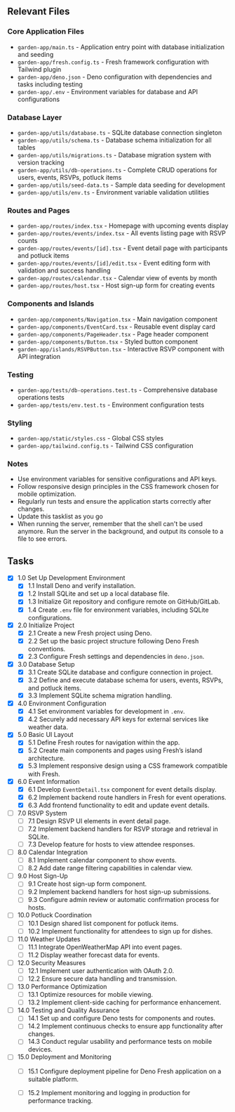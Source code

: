 ## Relevant Files

### Core Application Files
- `garden-app/main.ts` - Application entry point with database initialization and seeding
- `garden-app/fresh.config.ts` - Fresh framework configuration with Tailwind plugin
- `garden-app/deno.json` - Deno configuration with dependencies and tasks including testing
- `garden-app/.env` - Environment variables for database and API configurations

### Database Layer
- `garden-app/utils/database.ts` - SQLite database connection singleton
- `garden-app/utils/schema.ts` - Database schema initialization for all tables
- `garden-app/utils/migrations.ts` - Database migration system with version tracking
- `garden-app/utils/db-operations.ts` - Complete CRUD operations for users, events, RSVPs, potluck items
- `garden-app/utils/seed-data.ts` - Sample data seeding for development
- `garden-app/utils/env.ts` - Environment variable validation utilities

### Routes and Pages
- `garden-app/routes/index.tsx` - Homepage with upcoming events display
- `garden-app/routes/events/index.tsx` - All events listing page with RSVP counts
- `garden-app/routes/events/[id].tsx` - Event detail page with participants and potluck items
- `garden-app/routes/events/[id]/edit.tsx` - Event editing form with validation and success handling
- `garden-app/routes/calendar.tsx` - Calendar view of events by month
- `garden-app/routes/host.tsx` - Host sign-up form for creating events

### Components and Islands
- `garden-app/components/Navigation.tsx` - Main navigation component
- `garden-app/components/EventCard.tsx` - Reusable event display card
- `garden-app/components/PageHeader.tsx` - Page header component
- `garden-app/components/Button.tsx` - Styled button component
- `garden-app/islands/RSVPButton.tsx` - Interactive RSVP component with API integration

### Testing
- `garden-app/tests/db-operations.test.ts` - Comprehensive database operations tests
- `garden-app/tests/env.test.ts` - Environment configuration tests

### Styling
- `garden-app/static/styles.css` - Global CSS styles
- `garden-app/tailwind.config.ts` - Tailwind CSS configuration

### Notes
- Use environment variables for sensitive configurations and API keys.
- Follow responsive design principles in the CSS framework chosen for mobile optimization.
- Regularly run tests and ensure the application starts correctly after changes.
- Update this tasklist as you go
- When running the server, remember that the shell can't be used anymore. Run the server in the background, and output its console to a file to see errors.

## Tasks
- [x] 1.0 Set Up Development Environment
  - [x] 1.1 Install Deno and verify installation.
  - [x] 1.2 Install SQLite and set up a local database file.
  - [x] 1.3 Initialize Git repository and configure remote on GitHub/GitLab.
  - [x] 1.4 Create `.env` file for environment variables, including SQLite configurations.

- [x] 2.0 Initialize Project
  - [x] 2.1 Create a new Fresh project using Deno.
  - [x] 2.2 Set up the basic project structure following Deno Fresh conventions.
  - [x] 2.3 Configure Fresh settings and dependencies in `deno.json`.

- [x] 3.0 Database Setup
  - [x] 3.1 Create SQLite database and configure connection in project.
  - [x] 3.2 Define and execute database schema for users, events, RSVPs, and potluck items.
  - [x] 3.3 Implement SQLite schema migration handling.

- [x] 4.0 Environment Configuration
  - [x] 4.1 Set environment variables for development in `.env`.
  - [x] 4.2 Securely add necessary API keys for external services like weather data.

- [x] 5.0 Basic UI Layout
  - [x] 5.1 Define Fresh routes for navigation within the app.
  - [x] 5.2 Create main components and pages using Fresh’s island architecture.
  - [x] 5.3 Implement responsive design using a CSS framework compatible with Fresh.

- [x] 6.0 Event Information
  - [x] 6.1 Develop `EventDetail.tsx` component for event details display.
  - [x] 6.2 Implement backend route handlers in Fresh for event operations.
  - [x] 6.3 Add frontend functionality to edit and update event details.

- [ ] 7.0 RSVP System
  - [ ] 7.1 Design RSVP UI elements in event detail page.
  - [ ] 7.2 Implement backend handlers for RSVP storage and retrieval in SQLite.
  - [ ] 7.3 Develop feature for hosts to view attendee responses.

- [ ] 8.0 Calendar Integration
  - [ ] 8.1 Implement calendar component to show events.
  - [ ] 8.2 Add date range filtering capabilities in calendar view.

- [ ] 9.0 Host Sign-Up
  - [ ] 9.1 Create host sign-up form component.
  - [ ] 9.2 Implement backend handlers for host sign-up submissions.
  - [ ] 9.3 Configure admin review or automatic confirmation process for hosts.

- [ ] 10.0 Potluck Coordination
   - [ ] 10.1 Design shared list component for potluck items.
   - [ ] 10.2 Implement functionality for attendees to sign up for dishes.

- [ ] 11.0 Weather Updates
   - [ ] 11.1 Integrate OpenWeatherMap API into event pages.
   - [ ] 11.2 Display weather forecast data for events.

- [ ] 12.0 Security Measures
   - [ ] 12.1 Implement user authentication with OAuth 2.0.
   - [ ] 12.2 Ensure secure data handling and transmission.

- [ ] 13.0 Performance Optimization
   - [ ] 13.1 Optimize resources for mobile viewing.
   - [ ] 13.2 Implement client-side caching for performance enhancement.

- [ ] 14.0 Testing and Quality Assurance
   - [ ] 14.1 Set up and configure Deno tests for components and routes.
   - [ ] 14.2 Implement continuous checks to ensure app functionality after changes.
   - [ ] 14.3 Conduct regular usability and performance tests on mobile devices.

- [ ] 15.0 Deployment and Monitoring
   - [ ] 15.1 Configure deployment pipeline for Deno Fresh application on a suitable platform.
   - [ ] 15.2 Implement monitoring and logging in production for performance tracking.


